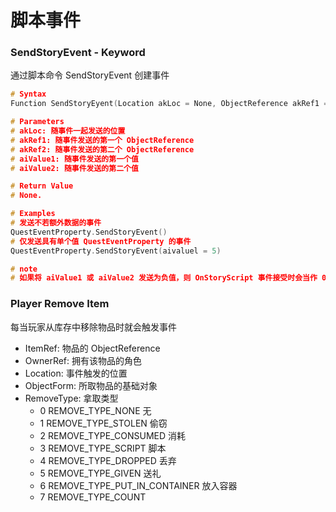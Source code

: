 
# 脚本事件

### SendStoryEvent - Keyword

通过脚本命令 SendStoryEvent 创建事件

```c
# Syntax
Function SendStoryEyent(Location akLoc = None, ObjectReference akRef1 = None, ObjectReference akRef2 = None, int aiValue1 = 0, int aiValue2 = 0) native

# Parameters
# akLoc: 随事件一起发送的位置
# akRef1: 随事件发送的第一个 ObjectReference
# akRef2: 随事件发送的第二个 ObjectReference
# aiValue1: 随事件发送的第一个值
# aiValue2: 随事件发送的第二个值

# Return Value
# None.

# Examples
# 发送不若额外数据的事件
QuestEventProperty.SendStoryEvent()
# 仅发送具有单个值 QuestEventProperty 的事件
QuestEventProperty.SendStoryEvent(aivaluel = 5)

# note
# 如果将 aiValue1 或 aiValue2 发送为负值，则 OnStoryScript 事件接受时会当作 0
```

### Player Remove Item

每当玩家从库存中移除物品时就会触发事件

- ItemRef: 物品的 ObjectReference
- OwnerRef:  拥有该物品的角色
- Location: 事件触发的位置
- ObjectForm:   所取物品的基础对象
- RemoveType: 拿取类型
	- 0  REMOVE_TYPE_NONE  无
	- 1  REMOVE_TYPE_STOLEN 偷窃
	- 2  REMOVE_TYPE_CONSUMED 消耗
	- 3  REMOVE_TYPE_SCRIPT 脚本
	- 4  REMOVE_TYPE_DROPPED 丢弃
	- 5  REMOVE_TYPE_GIVEN 送礼
	- 6  REMOVE_TYPE_PUT_IN_CONTAINER 放入容器
	- 7  REMOVE_TYPE_COUNT


